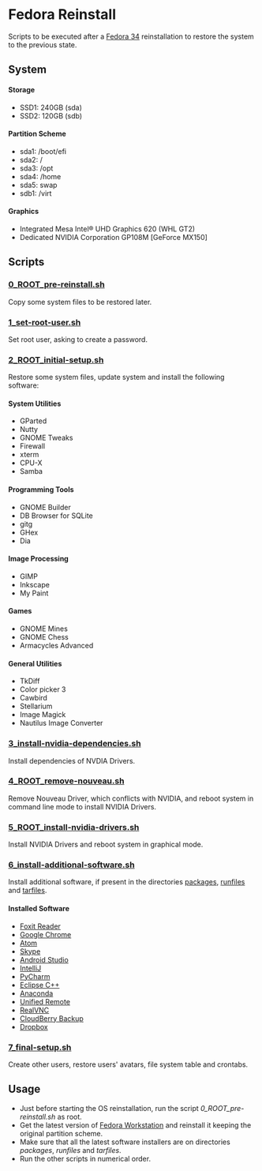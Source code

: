 # Fedora Reinstall

Scripts to be executed after a [Fedora 34](https://getfedora.org) reinstallation to restore the system to the previous state.

## System

#### Storage
- SSD1: 240GB (sda)
- SSD2: 120GB (sdb)

#### Partition Scheme
- sda1: /boot/efi
- sda2: /
- sda3: /opt
- sda4: /home
- sda5: swap
- sdb1: /virt

#### Graphics
- Integrated Mesa Intel® UHD Graphics 620 (WHL GT2)
- Dedicated NVIDIA Corporation GP108M [GeForce MX150]

## Scripts

### [0_ROOT_pre-reinstall.sh](https://github.com/HaraldoFilho/fedora_reinstall/blob/master/0_ROOT_pre-reinstall.sh)
Copy some system files to be restored later.

### [1_set-root-user.sh](https://github.com/HaraldoFilho/fedora_reinstall/blob/master/1_set-root-user.sh)
Set root user, asking to create a password.

### [2_ROOT_initial-setup.sh](https://github.com/HaraldoFilho/fedora_reinstall/blob/master/2_ROOT_initial-setup.sh)
Restore some system files, update system and install the following software:
#### System Utilities
- GParted
- Nutty
- GNOME Tweaks
- Firewall
- xterm
- CPU-X
- Samba
#### Programming Tools
- GNOME Builder
- DB Browser for SQLite
- gitg
- GHex
- Dia
#### Image Processing
- GIMP
- Inkscape
- My Paint
#### Games
- GNOME Mines
- GNOME Chess
- Armacycles Advanced
#### General Utilities
- TkDiff
- Color picker 3
- Cawbird
- Stellarium
- Image Magick
- Nautilus Image Converter

### [3_install-nvidia-dependencies.sh](https://github.com/HaraldoFilho/fedora_reinstall/blob/master/3_install-nvidia-dependencies.sh)
Install dependencies of NVDIA Drivers.

### [4_ROOT_remove-nouveau.sh](https://github.com/HaraldoFilho/fedora_reinstall/blob/master/4_ROOT_remove-nouveau.sh)
Remove Nouveau Driver, which conflicts with NVIDIA, and reboot system in command line mode to install NVIDIA Drivers.

### [5_ROOT_install-nvidia-drivers.sh](https://github.com/HaraldoFilho/fedora_reinstall/blob/master/5_ROOT_install-nvidia-drivers.sh)
Install NVIDIA Drivers and reboot system in graphical mode.

### [6_install-additional-software.sh](https://github.com/HaraldoFilho/fedora_reinstall/blob/master/6_install-additional-software.sh)
Install additional software, if present in the directories [packages](packages), [runfiles](runfiles) and [tarfiles](tarfiles).

#### Installed Software
- [Foxit Reader](https://www.foxitsoftware.com/pdf-reader/)
- [Google Chrome](https://www.google.com/chrome/)
- [Atom](https://atom.io/)
- [Skype](https://www.skype.com/)
- [Android Studio](https://developer.android.com/studio)
- [IntelliJ](https://www.jetbrains.com/idea/)
- [PyCharm](https://www.jetbrains.com/pycharm/)
- [Eclipse C++](https://www.eclipse.org/)
- [Anaconda](https://www.anaconda.com/)
- [Unified Remote](https://www.unifiedremote.com/)
- [RealVNC](https://www.realvnc.com/)
- [CloudBerry Backup](https://www.msp360.com/backup.aspx)
- [Dropbox](https://www.dropbox.com/)

### [7_final-setup.sh](https://github.com/HaraldoFilho/fedora_reinstall/blob/master/7_final-setup.sh)
Create other users, restore users' avatars, file system table and crontabs.

## Usage

- Just before starting the OS reinstallation, run the script _0_ROOT_pre-reinstall.sh_ as root.
- Get the latest version of [Fedora Workstation](https://getfedora.org/workstation/download/) and reinstall it keeping the original partition scheme.
- Make sure that all the latest software installers are on directories _packages_, _runfiles_ and _tarfiles_.
- Run the other scripts in numerical order.
